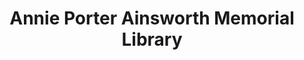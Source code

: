 ---
layout: repo
title: "Annie Porter Ainsworth Memorial Library"
id: 22314
permalink: repos/22314/
---